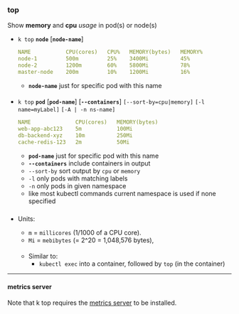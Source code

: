 

### top 

Show  **memory** and **cpu** *usage* in pod(s) or node(s)
- `k top` **`node`** [**`node-name`**]


    ```yaml
    NAME           CPU(cores)   CPU%   MEMORY(bytes)   MEMORY%   
    node-1         500m         25%    3400Mi          45%       
    node-2         1200m        60%    5800Mi          78%       
    master-node    200m         10%    1200Mi          16%
    ``` 
    - **`node-name`** just for specific pod with this name



####
- `k top` **`pod`** [**`pod-name`**] [**`--containers`**]   `[--sort-by=cpu|memory]` `[-l name=myLabel]` `[-A | -n ns-name]`

    ```yaml
    NAME              CPU(cores)   MEMORY(bytes)   
    web-app-abc123    5m           100Mi           
    db-backend-xyz    10m          250Mi           
    cache-redis-123   2m           50Mi
    ``` 
    - **`pod-name`** just for specific pod with this name
    - **`--containers`** include containers in output
    - `--sort-by` sort output by `cpu` or `memory`
    - `-l` only pods with matching labels
    - `-n` only pods in given namespace 
    - like most kubectl commands current namespace is used if none specified

###
- Units:

    - `m` = `millicores` (1/1000 of a CPU core).
    - `Mi` = `mebibytes` (= 2^20 = 1,048,576 bytes), 
    ####
    - Similar to: 
        -  `kubectl exec` into a container, followed by `top` (in the container)

-----
#### metrics server
Note that k top requires the  [metrics server](../architecture/components/pods/workload/system/metrics_server.md) to be installed. 